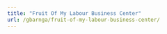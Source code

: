 ```yaml
---
title: "Fruit Of My Labour Business Center"
url: /gbarnga/fruit-of-my-labour-business-center/
---
```

